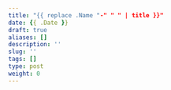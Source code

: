 ```yaml
---
title: "{{ replace .Name "-" " " | title }}"
date: {{ .Date }}
draft: true
aliases: []
description: ''
slug: ''
tags: []
type: post
weight: 0
---
```


